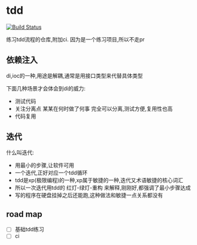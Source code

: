 # tdd

[![Build Status](https://www.travis-ci.org/63isOK/tdd.svg?branch=master)](https://www.travis-ci.org/63isOK/tdd)

练习tdd流程的仓库,附加ci.
因为是一个练习项目,所以不走pr

## 依赖注入

di,ioc的一种,用途是解耦,通常是用接口类型来代替具体类型

下面几种场景才会体会到di的威力:
- 测试代码
- 关注分离点 某某在何时做了何事 完全可以分离,测试方便,复用性也高
- 代码复用

## 迭代

什么叫迭代:
- 用最小的步骤,让软件可用
- 一个迭代,正好对应一个tdd循环
- tdd是xp(极限编程)的一种,xp属于敏捷的一种,迭代又术语敏捷的核心词汇
- 所以一次迭代用tdd的 红灯-绿灯-重构 来解释,刚刚好,都强调了最小步骤达成
- 写的程序在硬盘挂掉之后还能跑,这种做法和敏捷一点关系都没有

## road map

- [ ] 基础tdd练习
- [ ] ci
